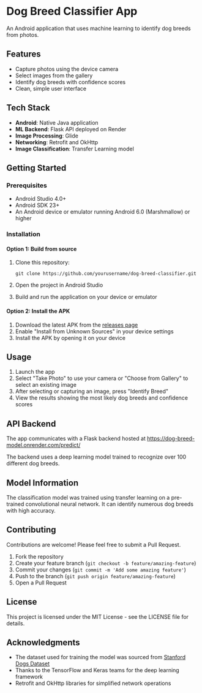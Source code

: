 # Dog Breed Classifier App

An Android application that uses machine learning to identify dog breeds from photos.

## Features

- Capture photos using the device camera
- Select images from the gallery
- Identify dog breeds with confidence scores
- Clean, simple user interface

## Tech Stack

- **Android**: Native Java application
- **ML Backend**: Flask API deployed on Render
- **Image Processing**: Glide
- **Networking**: Retrofit and OkHttp
- **Image Classification**: Transfer Learning model

## Getting Started

### Prerequisites

- Android Studio 4.0+
- Android SDK 23+
- An Android device or emulator running Android 6.0 (Marshmallow) or higher

### Installation

#### Option 1: Build from source

1. Clone this repository:
   ```
   git clone https://github.com/yourusername/dog-breed-classifier.git
   ```

2. Open the project in Android Studio

3. Build and run the application on your device or emulator

#### Option 2: Install the APK

1. Download the latest APK from the [releases page](https://github.com/yourusername/dog-breed-classifier/releases)
2. Enable "Install from Unknown Sources" in your device settings
3. Install the APK by opening it on your device

## Usage

1. Launch the app
2. Select "Take Photo" to use your camera or "Choose from Gallery" to select an existing image
3. After selecting or capturing an image, press "Identify Breed"
4. View the results showing the most likely dog breeds and confidence scores

## API Backend

The app communicates with a Flask backend hosted at https://dog-breed-model.onrender.com/predict/

The backend uses a deep learning model trained to recognize over 100 different dog breeds.

## Model Information

The classification model was trained using transfer learning on a pre-trained convolutional neural network. It can identify numerous dog breeds with high accuracy.

## Contributing

Contributions are welcome! Please feel free to submit a Pull Request.

1. Fork the repository
2. Create your feature branch (`git checkout -b feature/amazing-feature`)
3. Commit your changes (`git commit -m 'Add some amazing feature'`)
4. Push to the branch (`git push origin feature/amazing-feature`)
5. Open a Pull Request

## License

This project is licensed under the MIT License - see the LICENSE file for details.

## Acknowledgments

- The dataset used for training the model was sourced from [Stanford Dogs Dataset](http://vision.stanford.edu/aditya86/ImageNetDogs/)
- Thanks to the TensorFlow and Keras teams for the deep learning framework
- Retrofit and OkHttp libraries for simplified network operations
